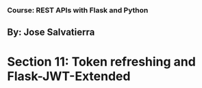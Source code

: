 ### Course: REST APIs with Flask and Python

## By: Jose Salvatierra

# Section 11: Token refreshing and Flask-JWT-Extended 
